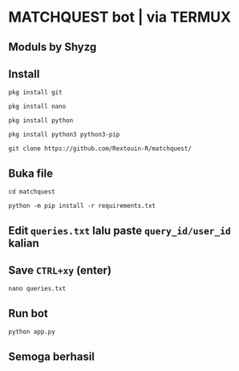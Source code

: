 # MATCHQUEST bot | via TERMUX 

## Moduls by Shyzg

## Install 
```
pkg install git
```
```
pkg install nano
```
```
pkg install python
```
```
pkg install python3 python3-pip
```
```
git clone https://github.com/Rextouin-R/matchquest/
```
## Buka file
```
cd matchquest
```
```
python -m pip install -r requirements.txt
```
## Edit `queries.txt` lalu paste `query_id/user_id` kalian
## Save `CTRL+xy` (enter) 
```
nano queries.txt
```
## Run bot
```
python app.py
```
## Semoga berhasil 
